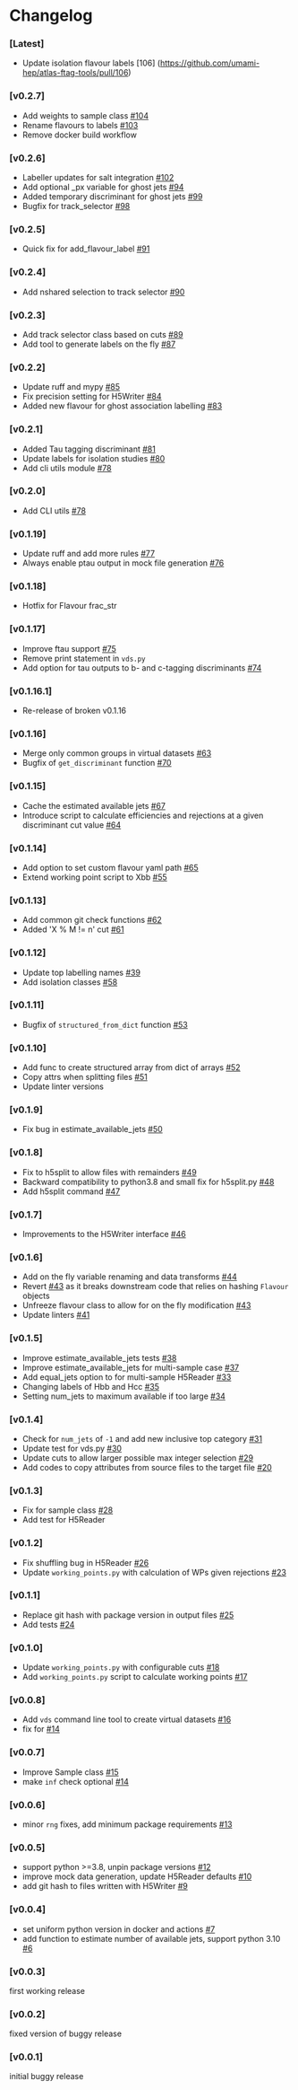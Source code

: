 # Changelog

### [Latest]

- Update isolation flavour labels [106] (https://github.com/umami-hep/atlas-ftag-tools/pull/106)

### [v0.2.7]
- Add weights to sample class [#104](https://github.com/umami-hep/atlas-ftag-tools/pull/104)
- Rename flavours to labels [#103](https://github.com/umami-hep/atlas-ftag-tools/pull/103)
- Remove docker build workflow

### [v0.2.6]

- Labeller updates for salt integration [#102](https://github.com/umami-hep/atlas-ftag-tools/pull/102)
- Add optional _px variable for ghost jets [#94](https://github.com/umami-hep/atlas-ftag-tools/pull/94)
- Added temporary discriminant for ghost jets [#99](https://github.com/umami-hep/atlas-ftag-tools/pull/99)
- Bugfix for track_selector [#98](https://github.com/umami-hep/atlas-ftag-tools/pull/98)

### [v0.2.5]

- Quick fix for add_flavour_label [#91](https://github.com/umami-hep/atlas-ftag-tools/pull/91)

### [v0.2.4]

- Add nshared selection to track selector [#90](https://github.com/umami-hep/atlas-ftag-tools/pull/90)

### [v0.2.3]

- Add track selector class based on cuts [#89](https://github.com/umami-hep/atlas-ftag-tools/pull/89)
- Add tool to generate labels on the fly [#87](https://github.com/umami-hep/atlas-ftag-tools/pull/87)

### [v0.2.2]

- Update ruff and mypy [#85](https://github.com/umami-hep/atlas-ftag-tools/pull/85)
- Fix precision setting for H5Writer [#84](https://github.com/umami-hep/atlas-ftag-tools/pull/84)
- Added new flavour for ghost association labelling [#83](https://github.com/umami-hep/atlas-ftag-tools/pull/83)

### [v0.2.1]

- Added Tau tagging discriminant [#81](https://github.com/umami-hep/atlas-ftag-tools/pull/81)
- Update labels for isolation studies [#80](https://github.com/umami-hep/atlas-ftag-tools/pull/80)
- Add cli utils module [#78](https://github.com/umami-hep/atlas-ftag-tools/pull/78)


### [v0.2.0]

- Add CLI utils [#78](https://github.com/umami-hep/atlas-ftag-tools/pull/78)

### [v0.1.19]

- Update ruff and add more rules [#77](https://github.com/umami-hep/atlas-ftag-tools/pull/77)
- Always enable ptau output in mock file generation [#76](https://github.com/umami-hep/atlas-ftag-tools/pull/76)

### [v0.1.18]

- Hotfix for Flavour frac_str

### [v0.1.17]

- Improve ftau support [#75](https://github.com/umami-hep/atlas-ftag-tools/pull/75)
- Remove print statement in `vds.py`
- Add option for tau outputs to b- and c-tagging discriminants [#74](https://github.com/umami-hep/atlas-ftag-tools/pull/74)

### [v0.1.16.1]

- Re-release of broken v0.1.16

### [v0.1.16]

- Merge only common groups in virtual datasets [#63](https://github.com/umami-hep/atlas-ftag-tools/pull/63)
- Bugfix of `get_discriminant` function [#70](https://github.com/umami-hep/atlas-ftag-tools/pull/70)

### [v0.1.15]

- Cache the estimated available jets [#67](https://github.com/umami-hep/atlas-ftag-tools/pull/67)
- Introduce script to calculate efficiencies and rejections at a given discriminant cut value [#64](https://github.com/umami-hep/atlas-ftag-tools/pull/64)

### [v0.1.14]

- Add option to set custom flavour yaml path [#65](https://github.com/umami-hep/atlas-ftag-tools/pull/65)
- Extend working point script to Xbb [#55](https://github.com/umami-hep/atlas-ftag-tools/pull/55)

### [v0.1.13]

- Add common git check functions  [#62](https://github.com/umami-hep/atlas-ftag-tools/pull/62)
- Added 'X % M != n' cut [#61](https://github.com/umami-hep/atlas-ftag-tools/pull/61)

### [v0.1.12]

- Update top labelling names [#39](https://github.com/umami-hep/atlas-ftag-tools/pull/39)
- Add isolation classes [#58](https://github.com/umami-hep/atlas-ftag-tools/pull/58)

### [v0.1.11]

- Bugfix of `structured_from_dict` function [#53](https://github.com/umami-hep/atlas-ftag-tools/pull/54)

### [v0.1.10]

- Add func to create structured array from dict of arrays [#52](https://github.com/umami-hep/atlas-ftag-tools/pull/52)
- Copy attrs when splitting files [#51](https://github.com/umami-hep/atlas-ftag-tools/pull/51)
- Update linter versions

### [v0.1.9]

- Fix bug in estimate_available_jets [#50](https://github.com/umami-hep/atlas-ftag-tools/pull/50)

### [v0.1.8]

- Fix to h5split to allow files with remainders [#49](https://github.com/umami-hep/atlas-ftag-tools/pull/49)
- Backward compatibility to python3.8 and small fix for h5split.py [#48](https://github.com/umami-hep/atlas-ftag-tools/pull/48)
- Add h5split command [#47](https://github.com/umami-hep/atlas-ftag-tools/pull/47)

### [v0.1.7]

- Improvements to the H5Writer interface [#46](https://github.com/umami-hep/atlas-ftag-tools/pull/46)

### [v0.1.6]

- Add on the fly variable renaming and data transforms [#44](https://github.com/umami-hep/atlas-ftag-tools/pull/44)
- Revert [#43](https://github.com/umami-hep/atlas-ftag-tools/pull/43) as it breaks downstream code that relies on hashing `Flavour` objects
- Unfreeze flavour class to allow for on the fly modification [#43](https://github.com/umami-hep/atlas-ftag-tools/pull/43)
- Update linters [#41](https://github.com/umami-hep/atlas-ftag-tools/pull/41)

### [v0.1.5]

- Improve estimate_available_jets tests [#38](https://github.com/umami-hep/atlas-ftag-tools/pull/38)
- Improve estimate_available_jets for multi-sample case [#37](https://github.com/umami-hep/atlas-ftag-tools/pull/37)
- Add equal_jets option to for multi-sample H5Reader [#33](https://github.com/umami-hep/atlas-ftag-tools/pull/33)
- Changing labels of Hbb and Hcc [#35](https://github.com/umami-hep/atlas-ftag-tools/pull/35)
- Setting num_jets to maximum available if too large [#34](https://github.com/umami-hep/atlas-ftag-tools/pull/34)

### [v0.1.4]

- Check for `num_jets` of `-1` and add new inclusive top category [#31](https://github.com/umami-hep/atlas-ftag-tools/pull/31)
- Update test for vds.py [#30](https://github.com/umami-hep/atlas-ftag-tools/pull/30)
- Update cuts to allow larger possible max integer selection [#29](https://github.com/umami-hep/atlas-ftag-tools/pull/29)
- Add codes to copy attributes from source files to the target file [#20](https://github.com/umami-hep/atlas-ftag-tools/pull/20/)

### [v0.1.3]

- Fix for sample class [#28](https://github.com/umami-hep/atlas-ftag-tools/pull/28/)
- Add test for H5Reader

### [v0.1.2]

- Fix shuffling bug in H5Reader [#26](https://github.com/umami-hep/atlas-ftag-tools/pull/26)
- Update `working_points.py` with calculation of WPs given rejections [#23](https://github.com/umami-hep/atlas-ftag-tools/pull/23)

### [v0.1.1]

- Replace git hash with package version in output files [#25](https://github.com/umami-hep/atlas-ftag-tools/pull/25)
- Add tests [#24](https://github.com/umami-hep/atlas-ftag-tools/pull/24)

### [v0.1.0]

- Update `working_points.py` with configurable cuts [#18](https://github.com/umami-hep/atlas-ftag-tools/pull/18)
- Add `working_points.py` script to calculate working points [#17](https://github.com/umami-hep/atlas-ftag-tools/pull/17)

### [v0.0.8]

- Add `vds` command line tool to create virtual datasets [#16](https://github.com/umami-hep/atlas-ftag-tools/pull/16)
- fix for [#14](https://github.com/umami-hep/atlas-ftag-tools/pull/14)

### [v0.0.7]

- Improve Sample class [#15](https://github.com/umami-hep/atlas-ftag-tools/pull/15)
- make `inf` check optional [#14](https://github.com/umami-hep/atlas-ftag-tools/pull/14)

### [v0.0.6]

- minor `rng` fixes, add minimum package requirements [#13](https://github.com/umami-hep/atlas-ftag-tools/pull/13)

### [v0.0.5]

- support python >=3.8, unpin package versions [#12](https://github.com/umami-hep/atlas-ftag-tools/pull/12)
- improve mock data generation, update H5Reader defaults [#10](https://github.com/umami-hep/atlas-ftag-tools/pull/10)
- add git hash to files written with H5Writer [#9](https://github.com/umami-hep/atlas-ftag-tools/pull/9)

### [v0.0.4]

- set uniform python version in docker and actions [#7](https://github.com/umami-hep/atlas-ftag-tools/pull/7)
- add function to estimate number of available jets, support python 3.10 [#6](https://github.com/umami-hep/atlas-ftag-tools/pull/6)

### [v0.0.3]

first working release

### [v0.0.2]

fixed version of buggy release

### [v0.0.1]

initial buggy release
